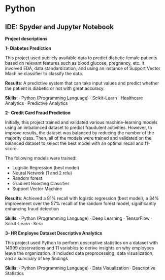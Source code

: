 # Python

## IDE: Spyder and Jupyter Notebook

**Project descriptions**

**1- Diabetes Prediction**

This project used publicly available data to predict diabetic female patients based on relevant features such as blood glucose, pregnancy, etc. It involved EDA, data standardization, and using an instance of Support Vector Machine classifier to classify the data. 

**Results**: A predictive system that can take input values and predict whether the patient is diabetic or not with great accuracy. 

**Skills**: · Python (Programming Language) · Scikit-Learn · Healthcare Analytics · Predictive Analytics



**2- Credit Card Fraud Prediction**

Initially, this project trained and validated various machine-learning models using an imbalanced dataset to predict fraudulent activities. However, to improve results, the dataset was balanced by reducing the number of the majority class. Then, all of the models were trained and validated on the balanced dataset to select the best model with an optimal recall and f1-score. 

The following models were trained: 

- Logistic Regression (best model)
- Neural Network (1 and 2 relu)
- Random forest
- Gradient Boosting Classifier 
- Support Vector Machine

**Results**: Achieved a 91% recall with logistic regression (best model), a 34% improvement over the 57% recall of the random forest model, significantly enhancing fraud detection
  
**Skills**: · Python (Programming Language) · Deep Learning · TensorFlow · Scikit-Learn · Kera

**3- HR Employee Dataset Descriptive Analytics**

This project used Python to perform descriptive statistics on a dataset with 14999 observations and 11 variables to derive insights on why employees leave the organization. It included data preprocessing, data visualization, and a summary of key findings 

**Skills**: · Python (Programming Language) · Data Visualization · Descriptive Statistics 





